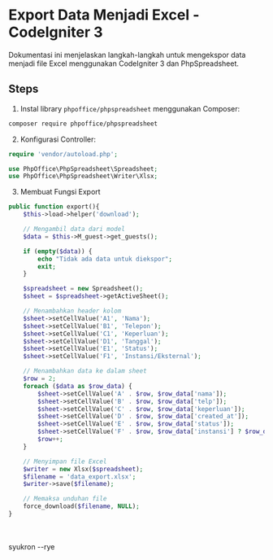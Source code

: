 # Export Data Menjadi Excel - CodeIgniter 3

Dokumentasi ini menjelaskan langkah-langkah untuk mengekspor data menjadi file Excel menggunakan CodeIgniter 3 dan PhpSpreadsheet.

## Steps

1. Instal library `phpoffice/phpspreadsheet` menggunakan Composer:

```sh
composer require phpoffice/phpspreadsheet
```

2. Konfigurasi Controller:

```php
require 'vendor/autoload.php';

use PhpOffice\PhpSpreadsheet\Spreadsheet;
use PhpOffice\PhpSpreadsheet\Writer\Xlsx;
```

3. Membuat Fungsi Export

```php
public function export(){
    $this->load->helper('download');

    // Mengambil data dari model
    $data = $this->M_guest->get_guests();

    if (empty($data)) {
        echo "Tidak ada data untuk diekspor";
        exit;
    }

    $spreadsheet = new Spreadsheet();
    $sheet = $spreadsheet->getActiveSheet();

    // Menambahkan header kolom
    $sheet->setCellValue('A1', 'Nama');
    $sheet->setCellValue('B1', 'Telepon');
    $sheet->setCellValue('C1', 'Keperluan');
    $sheet->setCellValue('D1', 'Tanggal');
    $sheet->setCellValue('E1', 'Status');
    $sheet->setCellValue('F1', 'Instansi/Eksternal');

    // Menambahkan data ke dalam sheet
    $row = 2;
    foreach ($data as $row_data) {
        $sheet->setCellValue('A' . $row, $row_data['nama']);
        $sheet->setCellValue('B' . $row, $row_data['telp']);
        $sheet->setCellValue('C' . $row, $row_data['keperluan']);
        $sheet->setCellValue('D' . $row, $row_data['created_at']);
        $sheet->setCellValue('E' . $row, $row_data['status']);
        $sheet->setCellValue('F' . $row, $row_data['instansi'] ? $row_data['instansi'] : 'Tidak ada');
        $row++;
    }

    // Menyimpan file Excel
    $writer = new Xlsx($spreadsheet);
    $filename = 'data_export.xlsx';
    $writer->save($filename);

    // Memaksa unduhan file
    force_download($filename, NULL);
}
```

<br><br>
syukron --rye
